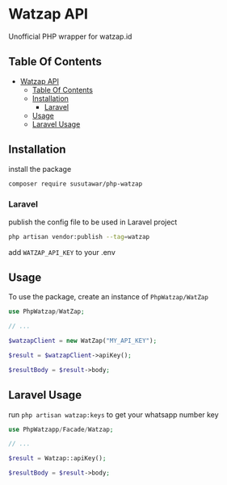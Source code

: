 # Watzap API

Unofficial PHP wrapper for watzap.id

## Table Of Contents

- [Watzap API](#watzap-api)
  - [Table Of Contents](#table-of-contents)
  - [Installation](#installation)
    - [Laravel](#laravel)
  - [Usage](#usage)
  - [Laravel Usage](#laravel-usage)

## Installation

install the package

```bash
composer require susutawar/php-watzap
```

### Laravel

publish the config file to be used in Laravel project

```bash
php artisan vendor:publish --tag=watzap
```

add `WATZAP_API_KEY` to your .env

## Usage

To use the package, create an instance of `PhpWatzap/WatZap`

```php
use PhpWatzap/WatZap;

// ...

$watzapClient = new WatZap("MY_API_KEY");

$result = $watzapClient->apiKey();

$resultBody = $result->body;
```

## Laravel Usage

run `php artisan watzap:keys` to get your whatsapp number key

```php
use PhpWatzapp/Facade/Watzap;

// ...

$result = Watzap::apiKey();

$resultBody = $result->body;
```

